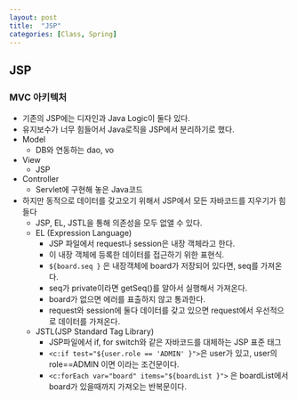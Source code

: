 ```yaml
---
layout: post
title:  "JSP"
categories: [Class, Spring]
---
```


## JSP
### MVC 아키텍처
- 기존의 JSP에는 디자인과 Java Logic이 둘다 있다.
- 유지보수가 너무 힘들어서 Java로직을 JSP에서 분리하기로 했다.
- Model
  - DB와 연동하는 dao, vo
- View
  - JSP
- Controller
  - Servlet에 구현해 놓은 Java코드
- 하지만 동적으로 데이터를 갖고오기 위해서 JSP에서 모든 자바코드를 지우기가 힘들다
  - JSP, EL, JSTL을 통해 의존성을 모두 없앨 수 있다.
  - EL (Expression Language)
    - JSP 파일에서 request나 session은 내장 객체라고 한다.
    - 이 내장 객체에 등록한 데이터를 접근하기 위한 표현식.
    - `${board.seq }` 은 내장객체에 board가 저장되어 있다면, seq를 가져온다.
    - seq가 private이라면 getSeq()를 알아서 실행해서 가져온다.
    - board가 없으면 에러를 표출하지 않고 통과한다.
    - request와 session에 둘다 데이터를 갖고 있으면 request에서 우선적으로 데이터를 가져온다.
  - JSTL(JSP Standard Tag Library)
    - JSP파일에서 if, for switch와 같은 자바코드를 대체하는 JSP 표준 태그
    - `<c:if test="${user.role == 'ADMIN' }">`은 user가 있고, user의 role==ADMIN 이면 이라는 조건문이다.
    - `<c:forEach var="board" items="${boardList }">` 은 boardList에서 board가 있을때까지 가져오는 반복문이다.
